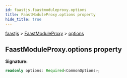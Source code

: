 ```yaml
---
id: faastjs.faastmoduleproxy.options
title: FaastModuleProxy.options property
hide_title: true
---
```

[faastjs](./faastjs.md) &gt; [FaastModuleProxy](./faastjs.faastmoduleproxy.md) &gt; [options](./faastjs.faastmoduleproxy.options.md)

## FaastModuleProxy.options property

<b>Signature:</b>

```typescript
readonly options: Required<CommonOptions>;
```